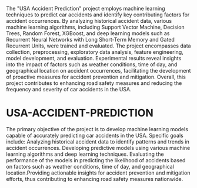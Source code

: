 The "USA Accident Prediction" project employs machine learning techniques to predict car accidents and identify key contributing factors for accident occurrences. By analyzing historical accident data, various machine learning algorithms, including Support Vector Machine, Decision Trees, Random Forest, XGBoost, and deep learning models such as Recurrent Neural Networks with Long Short-Term Memory and Gated Recurrent Units, were trained and evaluated. The project encompasses data collection, preprocessing, exploratory data analysis, feature engineering, model development, and evaluation. Experimental results reveal insights into the impact of factors such as weather conditions, time of day, and geographical location on accident occurrences, facilitating the development of proactive measures for accident prevention and mitigation. Overall, this project contributes to enhancing road safety measures and reducing the frequency and severity of car accidents in the USA.



# USA-ACCIDENT-PREDICTION
The primary objective of the project is to develop machine learning models capable of accurately predicting car accidents in the USA. Specific goals include:
Analyzing historical accident data to identify patterns and trends in accident occurrences. Developing predictive models using various machine learning algorithms and deep learning techniques. Evaluating the performance of the models in predicting the likelihood of accidents based on factors such as weather conditions, time of day, and geographical location.Providing actionable insights for accident prevention and mitigation efforts, thus contributing to enhancing road safety measures nationwide.
